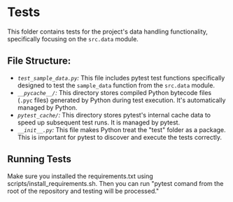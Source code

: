 # Tests

This folder contains tests for the project's data handling functionality, specifically focusing on the `src.data` module.

## File Structure:

* *`test_sample_data.py`:* This file includes pytest test functions specifically designed to test the `sample_data` function from the `src.data` module.
* *`__pycache__/`:* This directory stores compiled Python bytecode files (`.pyc` files) generated by Python during test execution. It's automatically managed by Python.
* *`pytest_cache/`:*  This directory stores pytest's internal cache data to speed up subsequent test runs. It is managed by pytest. 
* *`__init__.py`:* This file makes Python treat the "test" folder as a package. This is important for pytest to discover and execute the tests correctly.

## Running Tests

Make sure you installed the requirements.txt using scripts/install_requirements.sh. Then you can run "pytest comand from the root of the repository and testing will be processed."

